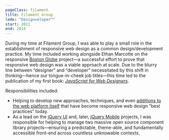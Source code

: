```yaml
---
pageClass: filament
title: Filament Group
lede: "Designveloper™"
start: 2011
end: 2014
---
```


During my time at Filament Group, I was able to play a small role in the establishment of responsive web design as a common design/development practice. My time included working alongside Ethan Marcotte on the responsive [Boston Globe](https://bostonglobe.com) project—a successful effort to prove that responsive web design was a viable approach at scale. Due to the blurry line between “designer” and “developer” necessitated by this shift in thinking—hence our tongue-in-cheek job titles—this time led to the publication of my first book: [_JavaScript for Web Designers_](https://abookapart.com/products/javascript-for-web-designers). 

Responsibilities included:

* Helping to develop new approaches, techniques, and even [additions to the web platform itself](https://www.w3.org/TR/html-picture-element/) that have become responsive web design “best practices” today.
* As a lead on the [jQuery UI](https://jqueryui.com/) and, later, [jQuery Mobile](https://jquerymobile.com/) projects, I was responsible for helping to manage two massive open source component library projects—ensuring a predictable, theme-able, and fundamentally accessible front-end across countless unknowable contexts.